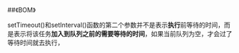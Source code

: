 ##《BOM》

setTimeout()和setInterval()函数的第二个参数并不是表示**执行**前等待的时间，而是表示将该任务**加入到队列之前的需要等待的时间**，如果当前队列为空，才会过了等待时间就去执行，